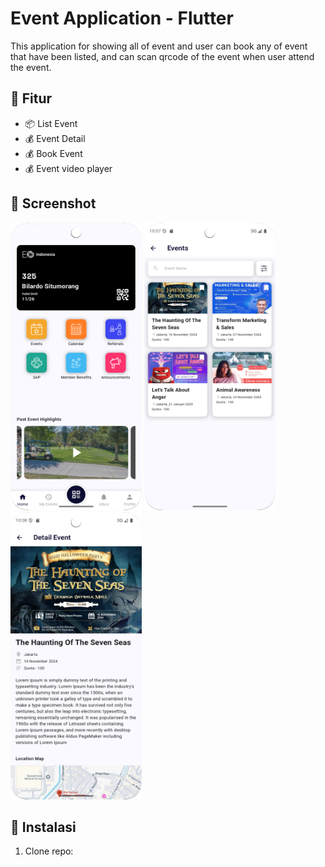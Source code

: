 # Event Application - Flutter

<p>This application for showing all of event and user can book any of event that have been listed, 
and can scan qrcode of the event when user attend the event.</p>

## 🚀 Fitur
- 📦 List Event
- 💰 Event Detail
- 💰 Book Event
- 💰 Event video player

## 📸 Screenshot
<div>
    <img alt="Dashboard" height="460" src="screenshot/capture_home.png" width="210"/>
    <img alt="Dashboard" height="460" src="screenshot/capture_events.png" width="210"/>
    <img alt="Dashboard" height="460" src="screenshot/capture_detail_event.png" width="210"/>
</div>


## 🔧 Instalasi
1. Clone repo: